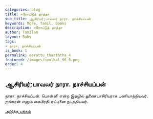 ```yaml
---
categories: blog
title: ஈரோட்டுத் தாத்தா
sub_title: ஆசிரியர்;பாவலர் நாரா. நாச்சியப்பன்
keywords: More, Tamil, Books
description: ஈரோட்டுத் தாத்தா
author: Tamilan
layout: Ruby
tags:
- நாரா. நாச்சியப்பன்
is_book: 1
permalink: eerottu_thaaththa_4
featured: /images/noolkal_96_6.png
order: 4
---
```

## ஆசிரியர்;பாவலர் நாரா. நாச்சியப்பன்

நாரா. நாச்சியப்பன். பொன்னி என்ற இதழில் துணையாசிரியராக பணியாற்றியவர். ஐங்கரன் எனும் கைபிரதி ஏட்டினை நடத்தியவர்.

[அடுத்த பக்கம்](eerottu_thaaththa_5)